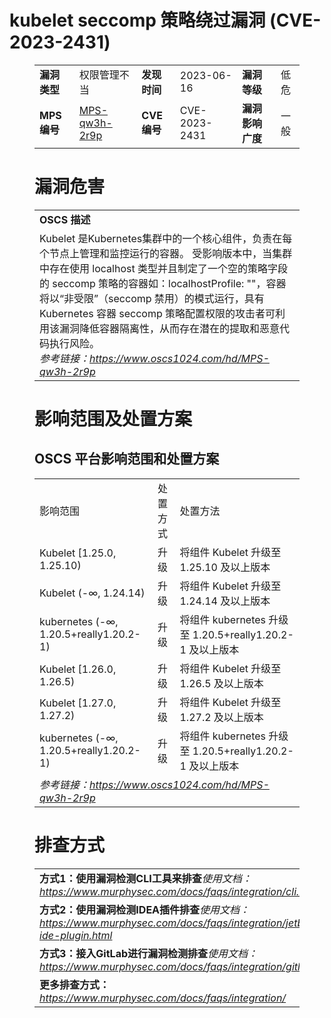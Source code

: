 # kubelet seccomp 策略绕过漏洞 (CVE-2023-2431)
<figure class="wp-block-table">
    <table>
        <tbody>
        <tr>
            <td><strong>漏洞类型</strong></td>
            <td>权限管理不当</td>
            <td><strong>发现时间</strong></td>
            <td>2023-06-16</td>
            <td><strong>漏洞等级</strong></td>
            <td>低危</td>
        </tr>
        <tr>
            <td><strong>MPS编号</strong></td>
            <td><a href="https://www.oscs1024.com/hd/MPS-qw3h-2r9p">MPS-qw3h-2r9p</a></td>
            <td><strong>CVE编号</strong></td>
            <td>CVE-2023-2431</td>
            <td><strong>漏洞影响广度</strong></td>
            <td>一般</td>
        </tr>
        </tbody>
    </table>
</figure>


<figure class="wp-block-table">
    <h1 class="wp-block-heading">漏洞危害</h1>
    <table>
        <tbody>
        <tr>
            <td><strong>OSCS 描述</strong></td>
        </tr>
        <tr>
            <td>Kubelet 是Kubernetes集群中的一个核心组件，负责在每个节点上管理和监控运行的容器。
受影响版本中，当集群中存在使用 localhost 类型并且制定了一个空的策略字段的 seccomp 策略的容器如：localhostProfile: ""，容器将以“非受限”（seccomp 禁用）的模式运行，具有 Kubernetes 容器 seccomp 策略配置权限的攻击者可利用该漏洞降低容器隔离性，从而存在潜在的提取和恶意代码执行风险。<br><em>参考链接：<a
                    href="https://www.oscs1024.com/hd/MPS-qw3h-2r9p">https://www.oscs1024.com/hd/MPS-qw3h-2r9p</a></em>
            </td>
        </tr>
        </tbody>
    </table>
</figure>


<figure class="wp-block-table alignleft">
    <h1 class="wp-block-heading">影响范围及处置方案</h1>
    <h2 class="wp-block-heading"><strong>OSCS</strong> <strong>平台影响范围和处置方案</strong></h2>
    <table>
        <tbody>
        <tr>
            <td>影响范围</td>
            <td>处置方式</td>
            <td>处置方法</td>
        </tr>
        <tr><td rowspan="1">Kubelet [1.25.0, 1.25.10)</td><td>升级</td><td>将组件 Kubelet 升级至 1.25.10 及以上版本</td></tr><tr><td rowspan="1">Kubelet (-∞, 1.24.14)</td><td>升级</td><td>将组件 Kubelet 升级至 1.24.14 及以上版本</td></tr><tr><td rowspan="1">kubernetes (-∞, 1.20.5+really1.20.2-1)</td><td>升级</td><td>将组件 kubernetes 升级至 1.20.5+really1.20.2-1 及以上版本</td></tr><tr><td rowspan="1">Kubelet [1.26.0, 1.26.5)</td><td>升级</td><td>将组件 Kubelet 升级至 1.26.5 及以上版本</td></tr><tr><td rowspan="1">Kubelet [1.27.0, 1.27.2)</td><td>升级</td><td>将组件 Kubelet 升级至 1.27.2 及以上版本</td></tr><tr><td rowspan="1">kubernetes (-∞, 1.20.5+really1.20.2-1)</td><td>升级</td><td>将组件 kubernetes 升级至 1.20.5+really1.20.2-1 及以上版本</td></tr>
        <tr>
            <td colspan="3"><em>参考链接：</em><em><a
                    href="https://www.oscs1024.com/hd/MPS-qw3h-2r9p">https://www.oscs1024.com/hd/MPS-qw3h-2r9p</a></em></td>
        </tr>
        </tbody>
    </table>
</figure>


<figure class="wp-block-table">
    <h1 class="wp-block-heading">排查方式</h1>
    <table>
        <tbody>
        <tr>
            <td><strong>方式1：使用漏洞检测CLI工具来排查</strong><em>使用文档：<a
                    href="https://www.murphysec.com/docs/faqs/integration/cli.html">https://www.murphysec.com/docs/faqs/integration/cli.html</a></em>
            </td>
        </tr>
        <tr>
            <td><strong>方式2：使用漏洞检测IDEA插件排查</strong><em>使用文档：<a
                    href="https://www.murphysec.com/docs/faqs/integration/jetbrains-ide-plugin.html">https://www.murphysec.com/docs/faqs/integration/jetbrains-ide-plugin.html</a></em>
            </td>
        </tr>
        <tr>
            <td><strong>方式3：接入GitLab进行漏洞检测排查</strong><em>使用文档：<a
                    href="https://www.murphysec.com/docs/faqs/integration/gitlab.html">https://www.murphysec.com/docs/faqs/integration/gitlab.html</a></em>
            </td>
        </tr>
        <tr>
            <td><strong>更多排查方式：</strong><em><a
                    href="https://www.murphysec.com/docs/faqs/integration/">https://www.murphysec.com/docs/faqs/integration/</a></em>
            </td>
        </tr>
        </tbody>
    </table>
</figure>